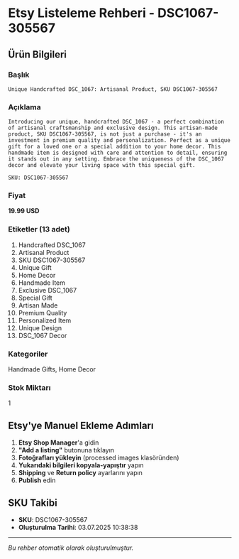 # Etsy Listeleme Rehberi - DSC1067-305567

## Ürün Bilgileri

### Başlık
```
Unique Handcrafted DSC_1067: Artisanal Product, SKU DSC1067-305567
```

### Açıklama
```
Introducing our unique, handcrafted DSC_1067 - a perfect combination of artisanal craftsmanship and exclusive design. This artisan-made product, SKU DSC1067-305567, is not just a purchase - it's an investment in premium quality and personalization. Perfect as a unique gift for a loved one or a special addition to your home decor. This handmade item is designed with care and attention to detail, ensuring it stands out in any setting. Embrace the uniqueness of the DSC_1067 decor and elevate your living space with this special gift.

SKU: DSC1067-305567
```

### Fiyat
**19.99 USD**

### Etiketler (13 adet)
1. Handcrafted DSC_1067
2. Artisanal Product
3. SKU DSC1067-305567
4. Unique Gift
5. Home Decor
6. Handmade Item
7. Exclusive DSC_1067
8. Special Gift
9. Artisan Made
10. Premium Quality
11. Personalized Item
12. Unique Design
13. DSC_1067 Decor

### Kategoriler
Handmade Gifts, Home Decor

### Stok Miktarı
1

## Etsy'ye Manuel Ekleme Adımları

1. **Etsy Shop Manager**'a gidin
2. **"Add a listing"** butonuna tıklayın
3. **Fotoğrafları yükleyin** (processed images klasöründen)
4. **Yukarıdaki bilgileri kopyala-yapıştır** yapın
5. **Shipping** ve **Return policy** ayarlarını yapın
6. **Publish** edin

## SKU Takibi
- **SKU**: DSC1067-305567
- **Oluşturulma Tarihi**: 03.07.2025 10:38:38

---
*Bu rehber otomatik olarak oluşturulmuştur.*

